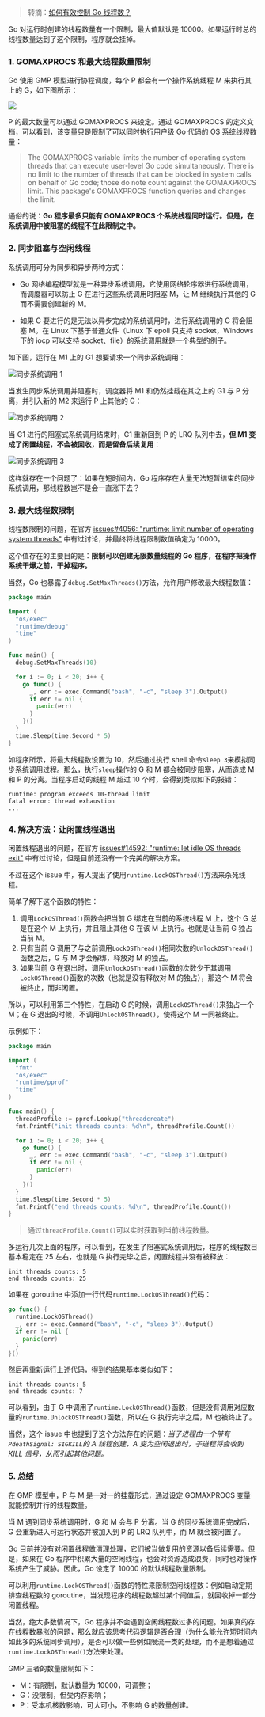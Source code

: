 > 转摘：[如何有效控制 Go 线程数？](https://mp.weixin.qq.com/s/HYcHfKScBlYCD0IUd0t4jA)

Go 对运行时创建的线程数量有一个限制，最大值默认是 10000。如果运行时总的线程数量达到了这个限制，程序就会挂掉。

### 1. GOMAXPROCS 和最大线程数量限制

Go 使用 GMP 模型进行协程调度，每个 P 都会有一个操作系统线程 M 来执行其上的 G，如下图所示：

![](http://cnd.qiniu.lin07ux.cn/markdown/1635234331060-c0a894e8def8.jpg)

P 的最大数量可以通过 GOMAXPROCS 来设定。通过 GOMAXPROCS 的定义文档，可以看到，该变量只是限制了可以同时执行用户级 Go 代码的 OS 系统线程数量：

> The GOMAXPROCS variable limits the number of operating system threads that can execute user-level Go code simultaneously. There is no limit to the number of threads that can be blocked in system calls on behalf of Go code; those do note count against the GOMAXPROCS limit. This package's GOMAXPROCS function queries and changes the limit.

通俗的说：**Go 程序最多只能有 GOMAXPROCS 个系统线程同时运行。但是，在系统调用中被阻塞的线程不在此限制之中。**

### 2. 同步阻塞与空闲线程

系统调用可分为同步和异步两种方式：

* Go 网络编程模型就是一种异步系统调用，它使用网络轮序器进行系统调用，而调度器可以防止 G 在进行这些系统调用时阻塞 M，让 M 继续执行其他的 G 而不需要创建新的 M。

* 如果 G 要进行的是无法以异步完成的系统调用时，进行系统调用的 G 将会阻塞 M。在 Linux 下基于普通文件（Linux 下 epoll 只支持 socket，Windows 下的 iocp 可以支持 socket、file）的系统调用就是一个典型的例子。

如下图，运行在 M1 上的 G1 想要请求一个同步系统调用：

![同步系统调用 1](http://cnd.qiniu.lin07ux.cn/markdown/1635235181242-dc0f72057a05.jpg)

当发生同步系统调用并阻塞时，调度器将 M1 和仍然挂载在其之上的 G1 与 P 分离，并引入新的 M2 来运行 P 上其他的 G：

![同步系统调用 2](http://cnd.qiniu.lin07ux.cn/markdown/1635235331589-87c91fd19bbe.jpg)

当 G1 进行的阻塞式系统调用结束时，G1 重新回到 P 的 LRQ 队列中去，**但 M1 变成了闲置线程，不会被回收，而是留备后续复用**：

![同步系统调用 3](http://cnd.qiniu.lin07ux.cn/markdown/1635235355744-8a1b09efef69.jpg)

这样就存在一个问题了：如果在短时间内，Go 程序存在大量无法短暂结束的同步系统调用，那线程数岂不是会一直涨下去？

### 3. 最大线程数限制

线程数限制的问题，在官方 [issues#4056: "runtime: limit number of operating system threads"](https://github.com/golang/go/issues/4056) 中有过讨论，并最终将线程限制数值确定为 10000。

这个值存在的主要目的是：**限制可以创建无限数量线程的 Go 程序，在程序把操作系统干爆之前，干掉程序。**

当然，Go 也暴露了`debug.SetMaxThreads()`方法，允许用户修改最大线程数值：

```go
package main

import (
  "os/exec"
  "runtime/debug"
  "time"
)

func main() {
  debug.SetMaxThreads(10)

  for i := 0; i < 20; i++ {
    go func() {
      _, err := exec.Command("bash", "-c", "sleep 3").Output()
      if err != nil {
        panic(err)
      }
    }()
  }
  time.Sleep(time.Second * 5)
}
```

如程序所示，将最大线程数设置为 10，然后通过执行 shell 命令`sleep 3`来模拟同步系统调用过程。那么，执行`sleep`操作的 G 和 M 都会被同步阻塞，从而造成 M 和 P 的分离。当程序启动的线程 M 超过 10 个时，会得到类似如下的报错：

```shell
runtime: program exceeds 10-thread limit
fatal error: thread exhaustion
...
```

### 4. 解决方法：让闲置线程退出

闲置线程退出的问题，在官方 [issues#14592: "runtime: let idle OS threads exit"](https://github.com/golang/go/issues/14592) 中有过讨论，但是目前还没有一个完美的解决方案。

不过在这个 issue 中，有人提出了使用`runtime.LockOSThread()`方法来杀死线程。

简单了解下这个函数的特性：

1. 调用`LockOSThread()`函数会把当前 G 绑定在当前的系统线程 M 上，这个 G 总是在这个 M 上执行，并且阻止其他 G 在该 M 上执行。也就是让当前 G 独占当前 M。
2. 只有当前 G 调用了与之前调用`LockOSThread()`相同次数的`UnlockOSThread()`函数之后，G 与 M 才会解绑，释放对 M 的独占。
3. 如果当前 G 在退出时，调用`UnlockOSThread()`函数的次数少于其调用`LockOSThread()`函数的次数（也就是没有释放对 M 的独占），那这个 M 将会被终止，而非闲置。

所以，可以利用第三个特性，在启动 G 的时候，调用`LockOSThread()`来独占一个 M；在 G 退出的时候，不调用`UnlockOSThread()`，使得这个 M 一同被终止。

示例如下：

```go
package main

import (
  "fmt"
  "os/exec"
  "runtime/pprof"
  "time"
)

func main() {
  threadProfile := pprof.Lookup("threadcreate")
  fmt.Printf("init threads counts: %d\n", threadProfile.Count())

  for i := 0; i < 20; i++ {
    go func() {
      _, err := exec.Command("bash", "-c", "sleep 3").Output()
      if err != nil {
        panic(err)
      }
    }()
  }
  time.Sleep(time.Second * 5)
  fmt.Printf("end threads counts: %d\n", threadProfile.Count())
}
```

> 通过`threadProfile.Count()`可以实时获取到当前线程数量。

多运行几次上面的程序，可以看到，在发生了阻塞式系统调用后，程序的线程数目基本稳定在 25 左右，也就是 G 执行完毕之后，闲置线程并没有被释放：

```
init threads counts: 5
end threads counts: 25
```

如果在 goroutine 中添加一行代码`runtime.LockOSThread()`代码：

```go
go func() {
  runtime.LockOSThread()
  _, err := exec.Command("bash", "-c", "sleep 3").Output()
  if err != nil {
    panic(err)
  }
}()
```

然后再重新运行上述代码，得到的结果基本类似如下：

```
init threads counts: 5
end threads counts: 7
```

可以看到，由于 G 中调用了`runtime.LockOSThread()`函数，但是没有调用对应数量的`runtime.UnlockOSThread()`函数，所以在 G 执行完毕之后，M 也被终止了。

当然，这个 issue 中也提到了这个方法存在的问题：*当子进程由一个带有`PdeathSignal: SIGKILL`的 A 线程创建，A 变为空闲退出时，子进程将会收到 KILL 信号，从而引起其他问题。*

### 5. 总结

在 GMP 模型中，P 与 M 是一对一的挂载形式，通过设定 GOMAXPROCS 变量就能控制并行的线程数量。

当 M 遇到同步系统调用时，G 和 M 会与 P 分离。当 G 的同步系统调用完成后，G 会重新进入可运行状态并被加入到 P 的 LRQ 队列中，而 M 就会被闲置了。

Go 目前并没有对闲置线程做清理处理，它们被当做复用的资源以备后续需要。但是，如果在 Go 程序中积累大量的空闲线程，也会对资源造成浪费，同时也对操作系统产生了威胁。因此，Go 设定了 10000 的默认线程数量限制。

可以利用`runtime.LockOSThread()`函数的特性来限制空闲线程数：例如启动定期排查线程数的 goroutine，当发现程序的线程数超过某个阈值后，就回收掉一部分闲置线程。

当然，绝大多数情况下，Go 程序并不会遇到空闲线程数过多的问题。如果真的存在线程数暴涨的问题，那么就应该思考代码逻辑是否合理（为什么能允许短时间内如此多的系统同步调用），是否可以做一些例如限流一类的处理，而不是想着通过`runtime.LockOSThread()`方法来处理。

GMP 三者的数量限制如下：

* M：有限制，默认数量为 10000，可调整；
* G：没限制，但受内存影响；
* P：受本机核数影响，可大可小，不影响 G 的数量创建。


